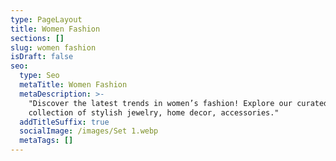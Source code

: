 ```yaml
---
type: PageLayout
title: Women Fashion
sections: []
slug: women fashion
isDraft: false
seo:
  type: Seo
  metaTitle: Women Fashion
  metaDescription: >-
    "Discover the latest trends in women’s fashion! Explore our curated
    collection of stylish jewelry, home decor, accessories."
  addTitleSuffix: true
  socialImage: /images/Set 1.webp
  metaTags: []
---
```

